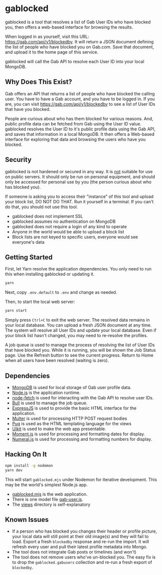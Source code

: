 # gablocked

gablocked is a tool that resolves a list of Gab User IDs who have blocked you, then offers a web-based interface for browsing the results.

When logged in as yourself, visit this URL: https://gab.com/api/v1/blockedby. It will return a JSON document defining the list of people who have blocked you on Gab.com. Save that document, and upload it to the home page of this service.

gablocked will call the Gab API to resolve each User ID into your local MongoDB.

## Why Does This Exist?

Gab offers an API that returns a list of people who have blocked the calling user. You have to have a Gab account, and you have to be logged in. If you are, you can visit https://gab.com/api/v1/blockedby to see a list of User IDs that have you blocked.

People are curious about who has them blocked for various reasons. And, public profile data can be fetched from Gab using the User ID value. gablocked resolves the User ID to it's public profile data using the Gab API, and saves that information in a local MongoDB. It then offers a Web-based interface for exploring that data and browsing the users who have you blocked.

## Security

gablocked is not hardened or secured in any way. It is <u>not</u> suitable for use on public servers. It should only be run on personal equipment, and should only be accessed for personal use by you (the person curious about who has blocked you).

If someone is asking you to access their "instance" of this tool and upload your block list, DO NOT DO THAT. Run it yourself in a terminal. If you can't do that, you should not use this tool.

- gablocked does not implement SSL
- gablocked assumes no authentication on MongoDB
- gablocked does not require a login of any kind to operate
- Anyone in the world would be able to upload a block list
- Block lists are not keyed to specific users, everyone would see everyone's data

## Getting Started

First, let Yarn resolve the application dependencies. You only need to run this when installing gablocked or updating it.

```sh
yarn
```

Next, copy `.env.default` to `.env` and change as needed.

Then, to start the local web server:

```sh
yarn start
```

Simply press `Ctrl+C` to exit the web server. The resolved data remains in your local database. You can upload a fresh JSON document at any time. The system will resolve all User IDs and update your local database. Even if your block list hasn't changed, you may need to re-resolve the profiles.

A job queue is used to manage the process of resolving the list of User IDs that have blocked you. While it is running, you will be shown the Job Status page. Use the Refresh button to see the current progress. Return to Home when all users have been resolved (waiting is zero).

## Dependencies

- [MongoDB](https://mongodb.com) is used for local storage of Gab user profile data.
- [Node.js](https://nodejs.org/en/docs/) is the application runtime.
- [node-fetch](https://www.npmjs.com/package/node-fetch) is used for interacting with the Gab API to resolve user IDs.
- [Bull](https://www.npmjs.com/package/bull) is used to manage the job queue.
- [ExpressJS](http://expressjs.com/) is used to provide the basic HTML interface for the application.
- [Multer](https://www.npmjs.com/package/multer) is used for processing HTTP POST request bodies
- [Pug](https://pugjs.org/) is used as the HTML templating language for the views
- [UIkit](https://getuikit.com) is used to make the web app presentable.
- [Moment.js](http://momentjs.com/) is used for processing and formatting dates for display.
- [Numeral.js](http://numeraljs.com/) is used for processing and formatting numbers for display.

## Hacking On It

```sh
npm install -g nodemon
yarn dev
```

This will start `gablocked.mjs` under Nodemon for iterative development. This may be the world's simplest Node.js app.

- [gablocked.mjs](gablocked.mjs) is the web application.
- There is one model file [gab-user.js](models/gab-user.js).
- The [views](views) directory is self-explanatory

## Known Issues

- If a person who has blocked you changes their header or profile picture, your local data will still point at their old image(s) and they will fail to load. Export a fresh `blockedby` response and re-run the import. It will refresh every user and pull their latest profile metadata into Mongo.
- The tool does not integrate Gab posts or timelines (and won't)
- The tool does not remove users who've un-blocked you. The easy fix is to drop the `gablocked.gabusers` collection and re-run a fresh export of `blockedby`.